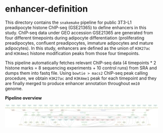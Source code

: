 # enhancer-definition

This directory contains the `snakemake` pipeline for public 3T3-L1 preadipocyte histone ChIP-seq (GSE21365) to define enhancers in this study.
ChIP-seq data under GEO accession GSE21365 are generated from four different timepoints during adipocyte differentiation (proliferating preadipocytes, confluent preadipocytes, immature adipocytes and mature adipocytes).
In this study, enhancers are defined as the union of `H3K27ac` and `H3K4me1` histone modification peaks from those four timepoints.

This pipeline automatically fetches relevant ChIP-seq data (4 timepoints * 2 histone marks = 8 sequencing experiments + 10 control runs) from SRA and dumps them into fastq file.
Using `bowtie > macs2` ChIP-seq peak calling procedure, we obtain `H3K27ac` and `H3K4me1` peak for each timepoint and they are finally merged to produce enhancer annotation throughout `mm10` genome.

**Pipeline overview**

![dag](dag.png)
